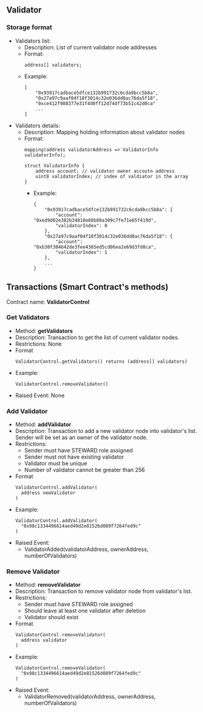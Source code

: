 ## Validator

### Storage format

* Validators list:
    * Description: List of current validator node addresses
    * Format:
        ```
        address[] validators;
        ```
    * Example:
      ```
      [
          "0x93917cadbace5dfce132b991732c6cda9bcc5b8a",
          "0x27a97c9aaf04f18f3014c32e036dd0ac76da5f18",  
          "0xce412f988377e31f4d0ff12d74df73b51c42d0ca"  
          ...
      ]
      ```
* Validators details:
    * Description: Mapping holding information about validator nodes
    * Format:
        ```
        mapping(address validatorAddress => ValidatorInfo validatorInfo);

        struct ValidatorInfo {
            address account; // validator owner accoutn address
            uint8 validatorIndex; // index of valdiator in the array
        }
        ```
      * Example:
        ```
        {
            "0x93917cadbace5dfce132b991732c6cda9bcc5b8a": {
                "account": "0xed9d02e382b34818e88b88a309c7fe71e65f419d",
                "validatorIndex": 0
            },
            "0x27a97c9aaf04f18f3014c32e036dd0ac76da5f18": {
                "account": "0xb30f304642de3fee4365ed5cd06ea2e69d3fd0ca",
                "validatorIndex": 1
            },
            ...
        }
        ```

## Transactions (Smart Contract's methods)

Contract name: **ValidatorControl**

### Get Validators

* Method: **getValidators**
* Description: Transaction to get the list of current validator nodes.
* Restrictions: None
* Format
    ```
    ValidatorControl.getValidators() returns (address[] validators)
    ```
* Example:
    ```
    ValidatorControl.removeValidator()
    ```
* Raised Event: None

### Add Validator

* Method: **addValidator**
* Description: Transaction to add a new validator node into validator's list. Sender will be set as an owner of the validator node. 
* Restrictions:
  * Sender must have STEWARD role assigned
  * Sender must not have existing validator 
  * Validator must be unique
  * Number of validator cannot be greater than 256
* Format
    ```
    ValidatorControl.addValidator(
      address newValidator
    )
    ```
* Example:
    ```
    ValidatorControl.addValidator(
      "0x98c1334496614aed49d2e81526d089f7264fed9c"
    )
    ```
* Raised Event:
    * ValidatorAdded(validatorAddress, ownerAddress, numberOfValidators)

### Remove Validator

* Method: **removeValidator**
* Description: Transaction to remove validator node from validator's list.
* Restrictions:
    * Sender must have STEWARD role assigned
    * Should leave at least one validator after deletion
    * Validator should exist
* Format
    ```
    ValidatorControl.removeValidator(
      address validator
    )
    ```
* Example:
    ```
    ValidatorControl.removeValidator(
      "0x98c1334496614aed49d2e81526d089f7264fed9c"
    )
    ```
* Raised Event:
    * ValidatorRemoved(validatorAddress, ownerAddress, numberOfValidators)
